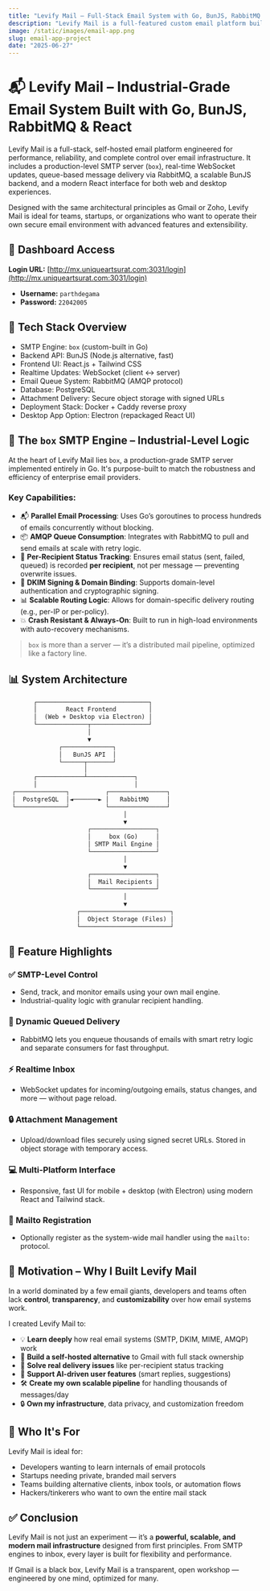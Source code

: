 ```yaml
---
title: "Levify Mail – Full-Stack Email System with Go, BunJS, RabbitMQ & React"
description: "Levify Mail is a full-featured custom email platform built using Go (SMTP), BunJS, RabbitMQ, and React. It supports real-time delivery, attachments, AI-based suggestions, and powerful admin tools."
image: /static/images/email-app.png
slug: email-app-project
date: "2025-06-27"
---
```


# 📬 Levify Mail – Industrial-Grade Email System Built with Go, BunJS, RabbitMQ & React

Levify Mail is a full-stack, self-hosted email platform engineered for performance, reliability, and complete control over email infrastructure. It includes a production-level SMTP server (`box`), real-time WebSocket updates, queue-based message delivery via RabbitMQ, a scalable BunJS backend, and a modern React interface for both web and desktop experiences.

Designed with the same architectural principles as Gmail or Zoho, Levify Mail is ideal for teams, startups, or organizations who want to operate their own secure email environment with advanced features and extensibility.

## 🔗 Dashboard Access

**Login URL:** [http://mx.uniqueartsurat.com:3031/login](http://mx.uniqueartsurat.com:3031/login)

- **Username:** `parthdegama`  
- **Password:** `22042005`


## 🧠 Tech Stack Overview

- SMTP Engine: `box` (custom-built in Go)
- Backend API: BunJS (Node.js alternative, fast)
- Frontend UI: React.js + Tailwind CSS
- Realtime Updates: WebSocket (client ↔ server)
- Email Queue System: RabbitMQ (AMQP protocol)
- Database: PostgreSQL
- Attachment Delivery: Secure object storage with signed URLs
- Deployment Stack: Docker + Caddy reverse proxy
- Desktop App Option: Electron (repackaged React UI)

## 🧰 The `box` SMTP Engine – Industrial-Level Logic

At the heart of Levify Mail lies `box`, a production-grade SMTP server implemented entirely in Go. It's purpose-built to match the robustness and efficiency of enterprise email providers.

### Key Capabilities:

- 📬 **Parallel Email Processing**: Uses Go’s goroutines to process hundreds of emails concurrently without blocking.
- 📦 **AMQP Queue Consumption**: Integrates with RabbitMQ to pull and send emails at scale with retry logic.
- 📩 **Per-Recipient Status Tracking**: Ensures email status (sent, failed, queued) is recorded **per recipient**, not per message — preventing overwrite issues.
- 🔐 **DKIM Signing & Domain Binding**: Supports domain-level authentication and cryptographic signing.
- 📊 **Scalable Routing Logic**: Allows for domain-specific delivery routing (e.g., per-IP or per-policy).
- 💥 **Crash Resistant & Always-On**: Built to run in high-load environments with auto-recovery mechanisms.

> `box` is more than a server — it’s a distributed mail pipeline, optimized like a factory line.

## 📊 System Architecture

```txt
       ┌───────────────────────────────┐
       │        React Frontend         │
       │  (Web + Desktop via Electron) │
       └──────────────┬────────────────┘
                      │
                      ▼
              ┌──────────────┐
              │   BunJS API  │
              └──────┬───────┘
                     │
       ┌─────────────┴─────────────┐
       │                           │
 ┌──────────────┐          ┌────────────────┐
 │  PostgreSQL  │◄───────► │   RabbitMQ     │
 └──────────────┘          └────────────────┘
                                │
                                ▼
                      ┌──────────────────┐
                      │     box (Go)     │
                      │ SMTP Mail Engine │
                      └──────────────────┘
                                │
                                ▼
                      ┌──────────────────┐
                      │  Mail Recipients │
                      └──────────────────┘
                                │
                                ▼
                   ┌─────────────────────────┐
                   │  Object Storage (Files) │
                   └─────────────────────────┘
```

## 🚀 Feature Highlights

### ✅ SMTP-Level Control
- Send, track, and monitor emails using your own mail engine.
- Industrial-quality logic with granular recipient handling.

### 📨 Dynamic Queued Delivery
- RabbitMQ lets you enqueue thousands of emails with smart retry logic and separate consumers for fast throughput.

### ⚡ Realtime Inbox
- WebSocket updates for incoming/outgoing emails, status changes, and more — without page reload.

### 🔒 Attachment Management
- Upload/download files securely using signed secret URLs. Stored in object storage with temporary access.

### 💻 Multi-Platform Interface
- Responsive, fast UI for mobile + desktop (with Electron) using modern React and Tailwind stack.

### 📡 Mailto Registration
- Optionally register as the system-wide mail handler using the `mailto:` protocol.

## 📌 Motivation – Why I Built Levify Mail

In a world dominated by a few email giants, developers and teams often lack **control**, **transparency**, and **customizability** over how email systems work.

I created Levify Mail to:

- 💡 **Learn deeply** how real email systems (SMTP, DKIM, MIME, AMQP) work
- 🔧 **Build a self-hosted alternative** to Gmail with full stack ownership
- 🧩 **Solve real delivery issues** like per-recipient status tracking
- 💬 **Support AI-driven user features** (smart replies, suggestions)
- 🛠️ **Create my own scalable pipeline** for handling thousands of messages/day
- 🔒 **Own my infrastructure**, data privacy, and customization freedom

## 🧠 Who It's For

Levify Mail is ideal for:

- Developers wanting to learn internals of email protocols
- Startups needing private, branded mail servers
- Teams building alternative clients, inbox tools, or automation flows
- Hackers/tinkerers who want to own the entire mail stack

## ✅ Conclusion

Levify Mail is not just an experiment — it’s a **powerful, scalable, and modern mail infrastructure** designed from first principles. From SMTP engines to inbox, every layer is built for flexibility and performance.

If Gmail is a black box, Levify Mail is a transparent, open workshop — engineered by one mind, optimized for many.

